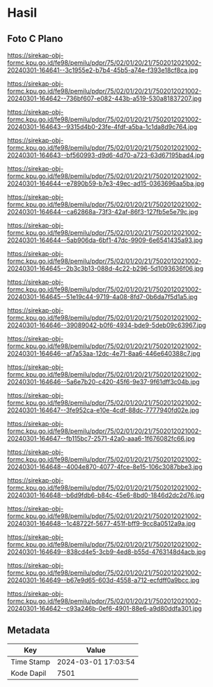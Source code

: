 # Hasil

## Foto C Plano

https://sirekap-obj-formc.kpu.go.id/fe98/pemilu/pdpr/75/02/01/20/21/7502012021002-20240301-164641--3c1955e2-b7b4-45b5-a74e-f393e18cf8ca.jpg

https://sirekap-obj-formc.kpu.go.id/fe98/pemilu/pdpr/75/02/01/20/21/7502012021002-20240301-164642--736bf607-e082-443b-a519-530a81837207.jpg

https://sirekap-obj-formc.kpu.go.id/fe98/pemilu/pdpr/75/02/01/20/21/7502012021002-20240301-164643--9315d4b0-23fe-4fdf-a5ba-1c1da8d9c764.jpg

https://sirekap-obj-formc.kpu.go.id/fe98/pemilu/pdpr/75/02/01/20/21/7502012021002-20240301-164643--bf560993-d9d6-4d70-a723-63d67195bad4.jpg

https://sirekap-obj-formc.kpu.go.id/fe98/pemilu/pdpr/75/02/01/20/21/7502012021002-20240301-164644--e7890b59-b7e3-49ec-ad15-0363696aa5ba.jpg

https://sirekap-obj-formc.kpu.go.id/fe98/pemilu/pdpr/75/02/01/20/21/7502012021002-20240301-164644--ca62868a-73f3-42af-86f3-127fb5e5e79c.jpg

https://sirekap-obj-formc.kpu.go.id/fe98/pemilu/pdpr/75/02/01/20/21/7502012021002-20240301-164644--5ab906da-6bf1-47dc-9909-6e6541435a93.jpg

https://sirekap-obj-formc.kpu.go.id/fe98/pemilu/pdpr/75/02/01/20/21/7502012021002-20240301-164645--2b3c3b13-088d-4c22-b296-5d1093636f06.jpg

https://sirekap-obj-formc.kpu.go.id/fe98/pemilu/pdpr/75/02/01/20/21/7502012021002-20240301-164645--51e19c44-9719-4a08-8fd7-0b6da7f5d1a5.jpg

https://sirekap-obj-formc.kpu.go.id/fe98/pemilu/pdpr/75/02/01/20/21/7502012021002-20240301-164646--39089042-b0f6-4934-bde9-5deb09c63967.jpg

https://sirekap-obj-formc.kpu.go.id/fe98/pemilu/pdpr/75/02/01/20/21/7502012021002-20240301-164646--af7a53aa-12dc-4e71-8aa6-446e640388c7.jpg

https://sirekap-obj-formc.kpu.go.id/fe98/pemilu/pdpr/75/02/01/20/21/7502012021002-20240301-164646--5a6e7b20-c420-45f6-9e37-9f61dff3c04b.jpg

https://sirekap-obj-formc.kpu.go.id/fe98/pemilu/pdpr/75/02/01/20/21/7502012021002-20240301-164647--3fe952ca-e10e-4cdf-88dc-7777940fd02e.jpg

https://sirekap-obj-formc.kpu.go.id/fe98/pemilu/pdpr/75/02/01/20/21/7502012021002-20240301-164647--fb115bc7-2571-42a0-aaa6-1f676082fc66.jpg

https://sirekap-obj-formc.kpu.go.id/fe98/pemilu/pdpr/75/02/01/20/21/7502012021002-20240301-164648--4004e870-4077-4fce-8e15-106c3087bbe3.jpg

https://sirekap-obj-formc.kpu.go.id/fe98/pemilu/pdpr/75/02/01/20/21/7502012021002-20240301-164648--b6d9fdb6-b84c-45e6-8bd0-1846d2dc2d76.jpg

https://sirekap-obj-formc.kpu.go.id/fe98/pemilu/pdpr/75/02/01/20/21/7502012021002-20240301-164648--1c48722f-5677-451f-bff9-9cc8a0512a9a.jpg

https://sirekap-obj-formc.kpu.go.id/fe98/pemilu/pdpr/75/02/01/20/21/7502012021002-20240301-164649--838cd4e5-3cb9-4ed8-b55d-4763148d4acb.jpg

https://sirekap-obj-formc.kpu.go.id/fe98/pemilu/pdpr/75/02/01/20/21/7502012021002-20240301-164649--b67e9d65-603d-4558-a712-ecfdff0a9bcc.jpg

https://sirekap-obj-formc.kpu.go.id/fe98/pemilu/pdpr/75/02/01/20/21/7502012021002-20240301-164642--c93a246b-0ef6-4901-88e6-a9d80ddfa301.jpg


## Metadata

| Key        | Value               |
| ---------- | ------------------- |
| Time Stamp | 2024-03-01 17:03:54 |
| Kode Dapil | 7501                |



